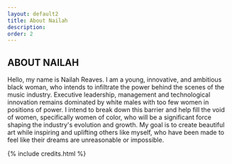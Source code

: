 ```yaml
---
layout: default2
title: About Nailah
description: 
order: 2
---
```


## ABOUT NAILAH

Hello, my name is Nailah Reaves. I am a young, innovative, and ambitious black woman, who intends to infiltrate the power behind the scenes of the music industry. Executive leadership, management and technological innovation remains dominated by white males with too few women in positions of power. I intend to break down this barrier and help fill the void of women, specifically women of color, who will be a significant force shaping the industry's evolution and growth. My goal is to create beautiful art while inspiring and uplifting others like myself, who have been made to feel like their dreams are unreasonable or impossible.

{% include credits.html %}